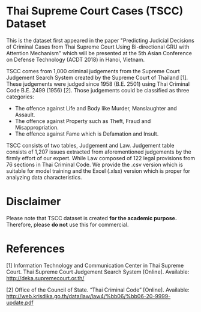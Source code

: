 <h1>Thai Supreme Court Cases (TSCC) Dataset</h1>
<p>
This is the dataset first appeared in the paper "Predicting Judicial Decisions of Criminal Cases from Thai Supreme Court Using Bi-directional GRU with Attention Mechanism" which will be presented at the 5th Asian Conference on Defense Technology (ACDT 2018) in Hanoi, Vietnam.
</p>
<p>
TSCC comes from 1,000 criminal judgements from the Supreme Court Judgement Search System created by the Supreme Court of Thailand [1]. These judgements were judged since 1958 (B.E. 2501) using Thai Criminal Code B.E. 2499 (1956) [2]. Those judgements could be classified as three categories:
<ul>
<li>The offence against Life and Body like Murder, Manslaughter and Assault.</li>
<li>The offence against Property such as Theft, Fraud and Misappropriation.</li>
<li>The offence against Fame which is Defamation and Insult.</li>
</ul>
</p>
<p>
TSCC consists of two tables, Judgement and Law. Judgement table consists of 1,207 issues extracted from aforementioned judgements by the firmly effort of our expert. While Law composed of 122 legal provisions from 76 sections in Thai Criminal Code. We provide the .csv version which is suitable for model training and the Excel (.xlsx) version which is proper for analyzing data characteristics.
</p>
<h1>Disclaimer</h1>
<p>
Please note that TSCC dataset is created <strong>for the academic purpose.</strong> Therefore, please <strong>do not</strong> use this for commercial.
</p>
<h1>References</h1>
<p>[1]	Information Technology and Communication Center in Thai Supreme Court. Thai Supreme Court Judgement Search System [Online]. Available: <a href="http://deka.supremecourt.or.th/"  target="_blank">http://deka.supremecourt.or.th/</a></p>
<p>[2]	Office of the Council of State. “Thai Criminal Code” [Online]. Available: <a href="http://web.krisdika.go.th/data/law/law4/%bb06/%bb06-20-9999-update.pdf" target="_blank" rel="no">http://web.krisdika.go.th/data/law/law4/%bb06/%bb06-20-9999-update.pdf</a></p>
